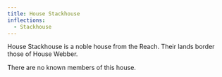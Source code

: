 ```yaml
---
title: House Stackhouse
inflections:
  - Stackhouse
---
```


House Stackhouse is a noble house from the Reach. Their lands border those of House Webber.

There are no known members of this house.


